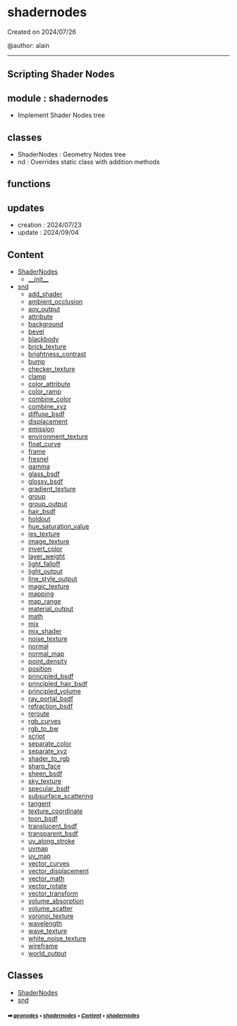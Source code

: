 # shadernodes

Created on 2024/07/26

@author: alain

-----------------------------------------------------
Scripting Shader Nodes
-----------------------------------------------------

module : shadernodes
--------------------
- Implement Shader Nodes tree

classes
-------
- ShaderNodes      : Geometry Nodes tree
- nd               : Overrides static class with addition methods

functions
---------

updates
-------
- creation : 2024/07/23
- update : 2024/09/04

## Content

- [ShaderNodes](shade-shade1-shadernodes.md#shadernodes)
  - [\_\_init__](shade-shade1-shadernodes.md#__init__)
- [snd](snd.md#snd)
  - [add_shader](snd.md#add_shader)
  - [ambient_occlusion](snd.md#ambient_occlusion)
  - [aov_output](snd.md#aov_output)
  - [attribute](snd.md#attribute)
  - [background](snd.md#background)
  - [bevel](snd.md#bevel)
  - [blackbody](snd.md#blackbody)
  - [brick_texture](snd.md#brick_texture)
  - [brightness_contrast](snd.md#brightness_contrast)
  - [bump](snd.md#bump)
  - [checker_texture](snd.md#checker_texture)
  - [clamp](snd.md#clamp)
  - [color_attribute](snd.md#color_attribute)
  - [color_ramp](snd.md#color_ramp)
  - [combine_color](snd.md#combine_color)
  - [combine_xyz](snd.md#combine_xyz)
  - [diffuse_bsdf](snd.md#diffuse_bsdf)
  - [displacement](snd.md#displacement)
  - [emission](snd.md#emission)
  - [environment_texture](snd.md#environment_texture)
  - [float_curve](snd.md#float_curve)
  - [frame](snd.md#frame)
  - [fresnel](snd.md#fresnel)
  - [gamma](snd.md#gamma)
  - [glass_bsdf](snd.md#glass_bsdf)
  - [glossy_bsdf](snd.md#glossy_bsdf)
  - [gradient_texture](snd.md#gradient_texture)
  - [group](snd.md#group)
  - [group_output](snd.md#group_output)
  - [hair_bsdf](snd.md#hair_bsdf)
  - [holdout](snd.md#holdout)
  - [hue_saturation_value](snd.md#hue_saturation_value)
  - [ies_texture](snd.md#ies_texture)
  - [image_texture](snd.md#image_texture)
  - [invert_color](snd.md#invert_color)
  - [layer_weight](snd.md#layer_weight)
  - [light_falloff](snd.md#light_falloff)
  - [light_output](snd.md#light_output)
  - [line_style_output](snd.md#line_style_output)
  - [magic_texture](snd.md#magic_texture)
  - [mapping](snd.md#mapping)
  - [map_range](snd.md#map_range)
  - [material_output](snd.md#material_output)
  - [math](snd.md#math)
  - [mix](snd.md#mix)
  - [mix_shader](snd.md#mix_shader)
  - [noise_texture](snd.md#noise_texture)
  - [normal](snd.md#normal)
  - [normal_map](snd.md#normal_map)
  - [point_density](snd.md#point_density)
  - [position](snd.md#position)
  - [principled_bsdf](snd.md#principled_bsdf)
  - [principled_hair_bsdf](snd.md#principled_hair_bsdf)
  - [principled_volume](snd.md#principled_volume)
  - [ray_portal_bsdf](snd.md#ray_portal_bsdf)
  - [refraction_bsdf](snd.md#refraction_bsdf)
  - [reroute](snd.md#reroute)
  - [rgb_curves](snd.md#rgb_curves)
  - [rgb_to_bw](snd.md#rgb_to_bw)
  - [script](snd.md#script)
  - [separate_color](snd.md#separate_color)
  - [separate_xyz](snd.md#separate_xyz)
  - [shader_to_rgb](snd.md#shader_to_rgb)
  - [sharp_face](snd.md#sharp_face)
  - [sheen_bsdf](snd.md#sheen_bsdf)
  - [sky_texture](snd.md#sky_texture)
  - [specular_bsdf](snd.md#specular_bsdf)
  - [subsurface_scattering](snd.md#subsurface_scattering)
  - [tangent](snd.md#tangent)
  - [texture_coordinate](snd.md#texture_coordinate)
  - [toon_bsdf](snd.md#toon_bsdf)
  - [translucent_bsdf](snd.md#translucent_bsdf)
  - [transparent_bsdf](snd.md#transparent_bsdf)
  - [uv_along_stroke](snd.md#uv_along_stroke)
  - [uvmap](snd.md#uvmap)
  - [uv_map](snd.md#uv_map)
  - [vector_curves](snd.md#vector_curves)
  - [vector_displacement](snd.md#vector_displacement)
  - [vector_math](snd.md#vector_math)
  - [vector_rotate](snd.md#vector_rotate)
  - [vector_transform](snd.md#vector_transform)
  - [volume_absorption](snd.md#volume_absorption)
  - [volume_scatter](snd.md#volume_scatter)
  - [voronoi_texture](snd.md#voronoi_texture)
  - [wavelength](snd.md#wavelength)
  - [wave_texture](snd.md#wave_texture)
  - [white_noise_texture](snd.md#white_noise_texture)
  - [wireframe](snd.md#wireframe)
  - [world_output](snd.md#world_output)

## Classes



- [ShaderNodes](shade-shade1-shadernodes.md#shadernodes)
- [snd](snd.md#snd)

##### <sub>:arrow_right: [geonodes](index.md#geonodes) :black_small_square: [shadernodes](shade-shade1---shadernodes.md#shadernodes) :black_small_square: [Content](shade-shade1---shadernodes.md#content) :black_small_square: [shadernodes](shade-shade1---shadernodes.md#shadernodes)</sub>